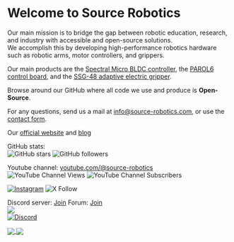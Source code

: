# Welcome to Source Robotics

Our main mission is to bridge the gap between robotic education, research, and industry with accessible and open-source solutions.<br>
We accomplish this by developing high-performance robotics hardware such as robotic arms, motor controllers, and grippers. 

Our main products are the [Spectral Micro BLDC controller](https://source-robotics.com/products/spectral-micro-bldc-controller), the [PAROL6 control board](https://source-robotics.com/products/parol6-control-board), and the [SSG-48 adaptive electric gripper](https://source-robotics.com/products/compliant-gripper).

Browse around our GitHub where all code we use and produce is **Open-Source**.

For any questions, send us a mail at info@source-robotics.com, or use the [contact form](https://source-robotics.com/pages/contact).

 Our [official website](https://source-robotics.com/) and [blog](https://source-robotics.com/blogs/blog)
 
GitHub stats:<br>
![GitHub stars](https://img.shields.io/github/stars/PCrnjak?style=social) ![GitHub followers](https://img.shields.io/github/followers/PCrnjak?style=social)

Youtube channel: [youtube.com/@source-robotics](https://www.youtube.com/@source-robotics)<br>
![YouTube Channel Views](https://img.shields.io/youtube/channel/views/UCp3sDRwVkbm7b2M-2qwf5aQ) ![YouTube Channel Subscribers](https://img.shields.io/youtube/channel/subscribers/UCp3sDRwVkbm7b2M-2qwf5aQ)

[![Instagram](https://img.shields.io/badge/Instagram-E4405F?style=social&logo=instagram)](https://www.instagram.com/source_robotics/) 
![X Follow](https://img.shields.io/twitter/follow/SourceRobotics?style=social)


Discord server: [Join](https://discord.gg/prjUvjmGpZ)   Forum: [Join](https://forum.source-robotics.com/)<br> 
[![](https://dcbadge.vercel.app/api/server/prjUvjmGpZ)](https://discord.gg/prjUvjmGpZ)<br>
[![Discord](https://img.shields.io/discord/1072498136284667955)](https://discord.gg/prjUvjmGpZ)

<a href="https://github.com/PCrnjak/PAROL6-Desktop-robot-arm">
  <img align="center" src="https://github-readme-stats.vercel.app/api/pin/?username=PCrnjak&repo=PAROL6-Desktop-robot-arm&theme=transparent" />
</a>

<a href="https://github.com/PCrnjak/Spectral-Micro-BLDC-controller">
  <img align="center" src="https://github-readme-stats.vercel.app/api/pin/?username=PCrnjak&repo=Spectral-Micro-BLDC-controller&theme=transparent&cache_bust=12345" />
</a>
